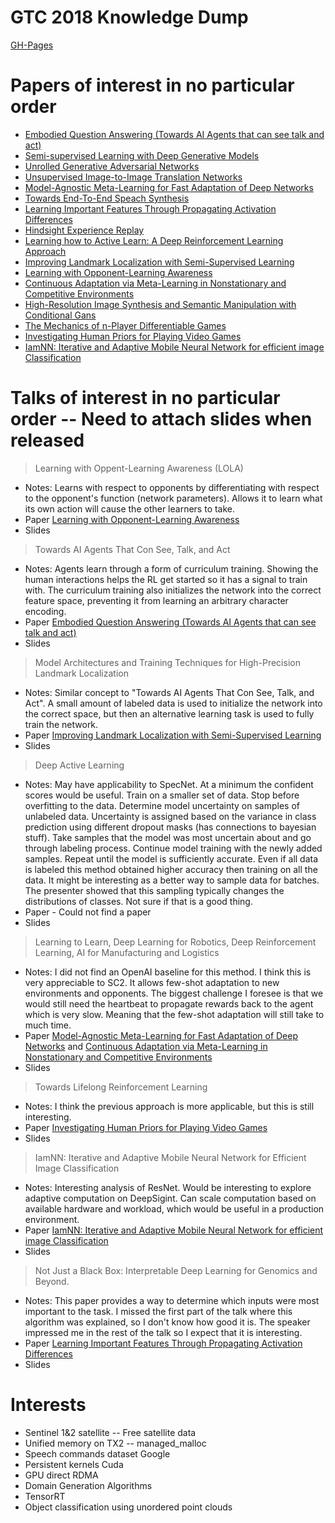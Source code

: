 # GTC 2018 Knowledge Dump
[GH-Pages](https://nmharmon8.github.io/GTC-2018/)
# Papers of interest in no particular order
- [Embodied Question Answering (Towards AI Agents that can see talk and act)](https://github.com/nmharmon8/GTC-2018/raw/master/papers/123987.928374.pdf)
- [Semi-supervised Learning with Deep Generative Models](https://github.com/nmharmon8/GTC-2018/raw/master/papers/1406.5298.pdf)
- [Unrolled Generative Adversarial Networks](https://github.com/nmharmon8/GTC-2018/raw/master/papers/1611.02163.pdf)
- [Unsupervised Image-to-Image Translation Networks](https://github.com/nmharmon8/GTC-2018/raw/master/papers/1703.00848.pdf)
- [Model-Agnostic Meta-Learning for Fast Adaptation of Deep Networks](https://github.com/nmharmon8/GTC-2018/raw/master/papers/1703.03400.pdf)
- [Towards End-To-End Speach Synthesis](https://github.com/nmharmon8/GTC-2018/raw/master/papers/1703.10135.pdf)
- [Learning Important Features Through Propagating Activation Differences](https://github.com/nmharmon8/GTC-2018/raw/master/papers/1704.02685.pdf)
- [Hindsight Experience Replay](https://github.com/nmharmon8/GTC-2018/raw/master/papers/1707.01495.pdf)
- [Learning how to Active Learn: A Deep Reinforcement Learning Approach](https://github.com/nmharmon8/GTC-2018/raw/master/papers/1708.02383.pdf)
- [Improving Landmark Localization with Semi-Supervised Learning](https://github.com/nmharmon8/GTC-2018/raw/master/papers/1709.01591.pdf)
- [Learning with Opponent-Learning Awareness](https://github.com/nmharmon8/GTC-2018/raw/master/papers/1709.04326.pdf)
- [Continuous Adaptation via Meta-Learning in Nonstationary and Competitive Environments](https://github.com/nmharmon8/GTC-2018/raw/master/papers/1710.03641.pdf)
- [High-Resolution Image Synthesis and Semantic Manipulation with Conditional Gans](https://github.com/nmharmon8/GTC-2018/raw/master/papers/1711.11585.pdf)
- [The Mechanics of n-Player Differentiable Games](https://github.com/nmharmon8/GTC-2018/raw/master/papers/1802.05642.pdf)
- [Investigating Human Priors for Playing Video Games](https://github.com/nmharmon8/GTC-2018/raw/master/papers/1802.10217.pdf)
- [IamNN: Iterative and Adaptive Mobile Neural Network for efficient image Classification](https://github.com/nmharmon8/GTC-2018/raw/master/papers/6eed1ee749e3b54fa92881d54a1a3dffb5716933.pdf)

# Talks of interest in no particular order -- Need to attach slides when released
> Learning with Oppent-Learning Awareness (LOLA)
- Notes: Learns with respect to opponents by differentiating with respect to the opponent's function (network parameters). Allows it to learn what its own action will cause the other learners to take.  
- Paper [Learning with Opponent-Learning Awareness](https://github.com/nmharmon8/GTC-2018/raw/master/papers/1709.04326.pdf)
- Slides

> Towards AI Agents That Con See, Talk, and Act
- Notes: Agents learn through a form of curriculum training. Showing the human interactions helps the RL get started so it has a signal to train with. The curriculum training also initializes the network into the correct feature space, preventing it from learning an arbitrary character encoding.  
- Paper [Embodied Question Answering (Towards AI Agents that can see talk and act)](https://github.com/nmharmon8/GTC-2018/raw/master/papers/123987.928374.pdf)
- Slides

> Model Architectures and Training Techniques for High-Precision Landmark Localization
- Notes: Similar concept to "Towards AI Agents That Con See, Talk, and Act". A small amount of labeled data is used to initialize the network into the correct space, but then an alternative learning task is used to fully train the network.
- Paper [Improving Landmark Localization with Semi-Supervised Learning](https://github.com/nmharmon8/GTC-2018/raw/master/papers/1709.01591.pdf)
- Slides

> Deep Active Learning
- Notes: May have applicability to SpecNet. At a minimum the confident scores would be useful. Train on a smaller set of data. Stop before overfitting to the data. Determine model uncertainty on samples of unlabeled data. Uncertainty is assigned based on the variance in class prediction using different dropout masks (has connections to bayesian stuff). Take samples that the model was most uncertain about and go through labeling process. Continue model training with the newly added samples. Repeat until the model is sufficiently accurate. Even if all data is labeled this method obtained higher accuracy then training on all the data. It might be interesting as a better way to sample data for batches. The presenter showed that this sampling typically changes the distributions of classes. Not sure if that is a good thing.  
- Paper - Could not find a paper
- Slides

> Learning to Learn, Deep Learning for Robotics, Deep Reinforcement Learning, AI for Manufacturing and Logistics
- Notes: I did not find an OpenAI baseline for this method. I think this is very appreciable to SC2. It allows few-shot adaptation to new environments and opponents. The biggest challenge I foresee is that we would still need the heartbeat to propagate rewards back to the agent which is very slow. Meaning that the few-shot adaptation will still take to much time. 
- Paper [Model-Agnostic Meta-Learning for Fast Adaptation of Deep Networks](https://github.com/nmharmon8/GTC-2018/raw/master/papers/1703.03400.pdf) and [Continuous Adaptation via Meta-Learning in Nonstationary and Competitive Environments](https://github.com/nmharmon8/GTC-2018/raw/master/papers/1710.03641.pdf)
- Slides

> Towards Lifelong Reinforcement Learning
- Notes: I think the previous approach is more applicable, but this is still interesting. 
- Paper [Investigating Human Priors for Playing Video Games](https://github.com/nmharmon8/GTC-2018/raw/master/papers/1802.10217.pdf)
- Slides 

> IamNN: Iterative and Adaptive Mobile Neural Network for Efficient Image Classification
- Notes: Interesting analysis of ResNet. Would be interesting to explore adaptive computation on DeepSigint. Can scale computation based on available hardware and workload, which would be useful in a production environment. 
- Paper [IamNN: Iterative and Adaptive Mobile Neural Network for efficient image Classification](https://github.com/nmharmon8/GTC-2018/raw/master/papers/6eed1ee749e3b54fa92881d54a1a3dffb5716933.pdf)
- Slides 

> Not Just a Black Box: Interpretable Deep Learning for Genomics and Beyond. 
- Notes: This paper provides a way to determine which inputs were most important to the task. I missed the first part of the talk where this algorithm was explained, so I don't know how good it is. The speaker impressed me in the rest of the talk so I expect that it is interesting. 
- Paper [Learning Important Features Through Propagating Activation Differences](https://github.com/nmharmon8/GTC-2018/raw/master/papers/1704.02685.pdf)
- Slides

# Interests
- Sentinel 1&2 satellite -- Free satellite data
- Unified memory on TX2 -- managed_malloc
- Speech commands dataset Google
- Persistent kernels Cuda
- GPU direct RDMA
- Domain Generation Algorithms
- TensorRT
- Object classification using unordered point clouds

